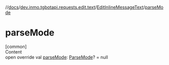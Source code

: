 //[docs](../../../index.md)/[dev.inmo.tgbotapi.requests.edit.text](../index.md)/[EditInlineMessageText](index.md)/[parseMode](parse-mode.md)



# parseMode  
[common]  
Content  
open override val [parseMode](parse-mode.md): [ParseMode](../../dev.inmo.tgbotapi.types.ParseMode/-parse-mode/index.md)? = null  



